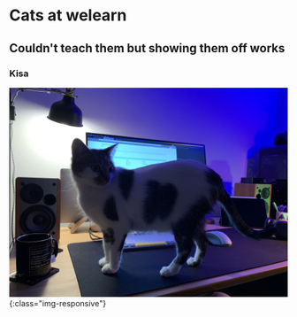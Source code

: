 
# Cats at welearn
## Couldn't teach them but showing them off works

### Kisa
![Kisa #1](/cats/IMG_4653.jpg){:class="img-responsive"}
